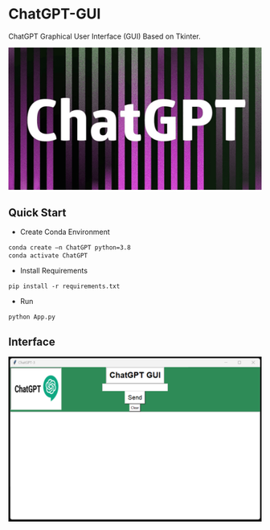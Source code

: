 # ChatGPT-GUI
ChatGPT Graphical User Interface (GUI) Based on Tkinter.

<p align="center">
  <img width="520" src="Logo1.png">
</p>

## Quick Start

- Create Conda Environment

```
conda create –n ChatGPT python=3.8
conda activate ChatGPT
```
- Install Requirements

```
pip install -r requirements.txt
```

- Run

```
python App.py
```

## Interface

<p align="center">
  <img src="Interface1.png">
</p>
